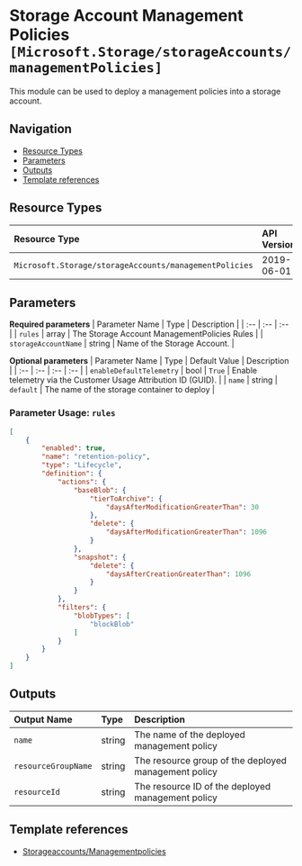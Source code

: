 # Storage Account Management Policies `[Microsoft.Storage/storageAccounts/managementPolicies]`

This module can be used to deploy a management policies into a storage account.

## Navigation

- [Resource Types](#Resource-Types)
- [Parameters](#Parameters)
- [Outputs](#Outputs)
- [Template references](#Template-references)

## Resource Types

| Resource Type | API Version |
| :-- | :-- |
| `Microsoft.Storage/storageAccounts/managementPolicies` | 2019-06-01 |

## Parameters

**Required parameters**
| Parameter Name | Type | Description |
| :-- | :-- | :-- |
| `rules` | array | The Storage Account ManagementPolicies Rules |
| `storageAccountName` | string | Name of the Storage Account. |

**Optional parameters**
| Parameter Name | Type | Default Value | Description |
| :-- | :-- | :-- | :-- |
| `enableDefaultTelemetry` | bool | `True` | Enable telemetry via the Customer Usage Attribution ID (GUID). |
| `name` | string | `default` | The name of the storage container to deploy |


### Parameter Usage: `rules`

```json
[
    {
        "enabled": true,
        "name": "retention-policy",
        "type": "Lifecycle",
        "definition": {
            "actions": {
                "baseBlob": {
                    "tierToArchive": {
                        "daysAfterModificationGreaterThan": 30
                    },
                    "delete": {
                        "daysAfterModificationGreaterThan": 1096
                    }
                },
                "snapshot": {
                    "delete": {
                        "daysAfterCreationGreaterThan": 1096
                    }
                }
            },
            "filters": {
                "blobTypes": [
                    "blockBlob"
                ]
            }
        }
    }
]
```

## Outputs

| Output Name | Type | Description |
| :-- | :-- | :-- |
| `name` | string | The name of the deployed management policy |
| `resourceGroupName` | string | The resource group of the deployed management policy |
| `resourceId` | string | The resource ID of the deployed management policy |

## Template references

- [Storageaccounts/Managementpolicies](https://docs.microsoft.com/en-us/azure/templates/Microsoft.Storage/2019-06-01/storageAccounts/managementPolicies)
